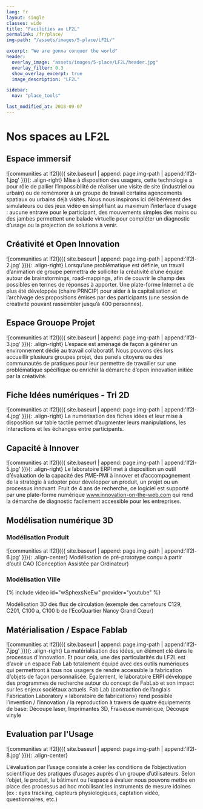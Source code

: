 ```yaml
---
lang: fr
layout: single
classes: wide
title: "Facilities au LF2L"
permalink: /fr/place/
img-path: "/assets/images/5-place/LF2L/"

excerpt: "We are gonna conquer the world"
header:  
  overlay_image: "assets/images/5-place/LF2L/header.jpg" 
  overlay_filter: 0.3
  show_overlay_excerpt: true 
  image_description: "LF2L"

sidebar:
  nav: "place_tools"

last_modified_at: 2018-09-07
---
```


# Nos spaces au LF2L

## Espace immersif

![communities at lf2l]({{ site.baseurl | append: page.img-path | append:'lf2l-1.jpg' }}){: .align-right} 
Mise à disposition des usagers, cette technologie a pour rôle de pallier l’impossibilité de réaliser une visite de site (industriel ou urbain) ou de remémorer à un groupe de travail certains agencements spatiaux ou urbains déjà visités. Nous nous inspirons ici délibérément des simulateurs ou des jeux vidéo en simplifiant au maximum l’interface d’usage : aucune entrave pour le participant, des mouvements simples des mains ou des jambes permettent une balade virtuelle pour compléter un diagnostic d’usage ou la projection de solutions à venir.

## Créativité et Open Innovation

![communities at lf2l]({{ site.baseurl | append: page.img-path | append:'lf2l-2.jpg' }}){: .align-right} 
Lorsqu’une problématique est définie, un travail d’animation de groupe permettra de solliciter la créativité d’une équipe autour de brainstormings, road-mappings, afin de couvrir le champ des possibles en termes de réponses à apporter. Une plate-forme Internet a de plus été développée (chaire PRNCIP) pour aider à la capitalisation et l’archivage des propositions émises par des participants (une session de créativité pouvant rassembler jusqu’à 400 personnes).

## Espace Grouope Projet

![communities at lf2l]({{ site.baseurl | append: page.img-path | append:'lf2l-3.jpg' }}){: .align-right} 
L’espace est aménagé de façon à générer un environnement dédié au travail collaboratif. Nous pouvons dès lors accueillir plusieurs groupes projet, des panels citoyens ou des communautés de pratiques pour leur permettre de travailler sur une problématique spécifique ou enrichir la démarche d’open innovation initiée par la créativité.


##  Fiche Idées numériques - Tri 2D

![communities at lf2l]({{ site.baseurl | append: page.img-path | append:'lf2l-4.jpg' }}){: .align-right} 
La numérisation des fiches idées et leur mise à disposition sur table tactile permet d’augmenter leurs manipulations, les interactions et les échanges entre participants.


## Capacité à Innover

![communities at lf2l]({{ site.baseurl | append: page.img-path | append:'lf2l-5.jpg' }}){: .align-right} 
Le laboratoire ERPI met à disposition un outil d’évaluation de la capacité des PME-PMI à innover et d’accompagnement de la stratégie à adopter pour développer un produit, un projet ou un processus innovant. Fruit de 4 ans de recherche, ce logiciel est supporté par une plate-forme numérique www.innovation-on-the-web.com qui rend la démarche de diagnostic facilement accessible pour les entreprises.


## Modélisation numérique 3D

### Modélisation Produit

![communities at lf2l]({{ site.baseurl | append: page.img-path | append:'lf2l-6.jpg' }}){: .align-center} 
Modélisation de pré-prototype conçu à partir d’outil CAO (Conception Assistée par Ordinateur)

### Modélisation Ville

{% include video id="wSphexsNeEw" provider="youtube" %}

Modélisation 3D des flux de circulation (exemple des carrefours C129, C201, C100 a, C100 b de l’EcoQuartier Nancy Grand Cœur)


## Matérialisation / Espace Fablab

![communities at lf2l]({{ site.baseurl | append: page.img-path | append:'lf2l-7.jpg' }}){: .align-right} 
La matérialisation des idées, un élément clé dans le processus d’Innovation. Et pour cela, une des particularités du LF2L est d’avoir un espace Fab Lab totalement équipé avec des outils numériques qui permettront à tous nos usagers de rendre accessible la fabrication d’objets de façon personnalisée. Également, le laboratoire ERPI développe des programmes de recherche autour du concept de FabLab et son impact sur les enjeux sociétaux actuels. Fab Lab (contraction de l’anglais Fabrication Laboratory « laboratoire de fabrication») rend possible l’invention / l’innovation / la reproduction à travers de quatre équipements de base: Découpe laser, Imprimantes 3D, Fraiseuse numérique, Découpe vinyle


## Evaluation par l'Usage

![communities at lf2l]({{ site.baseurl | append: page.img-path | append:'lf2l-8.jpg' }}){: .align-center} 

L’évaluation par l’usage consiste à créer les conditions de l’objectivation scientifique des pratiques d’usages auprès d’un groupe d’utilisateurs. Selon l’objet, le produit, le bâtiment ou l’espace à évaluer nous pouvons mettre en place des processus ad hoc mobilisant les instruments de mesure idoines (ex : eyes tracking, capteurs physiologiques, captation vidéo, questionnaires, etc.)







